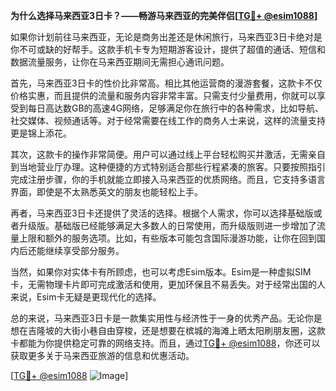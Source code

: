 **为什么选择马来西亚3日卡？——畅游马来西亚的完美伴侣[[TG💪+ @esim1088](https://t.me/s/esim1088)]**

如果你计划前往马来西亚，无论是商务出差还是休闲旅行，马来西亚3日卡绝对是你不可或缺的好帮手。这款手机卡专为短期游客设计，提供了超值的通话、短信和数据流量服务，让你在马来西亚期间无需担心通讯问题。

首先，马来西亚3日卡的性价比非常高。相比其他运营商的漫游套餐，这款卡不仅价格实惠，而且提供的流量和服务内容非常丰富。只需支付少量费用，你就可以享受到每日高达数GB的高速4G网络，足够满足你在旅行中的各种需求，比如导航、社交媒体、视频通话等。对于经常需要在线工作的商务人士来说，这样的流量支持更是锦上添花。

其次，这款卡的操作非常简便。用户可以通过线上平台轻松购买并激活，无需亲自到当地营业厅办理。这种便捷的方式特别适合那些行程紧凑的旅客。只要按照指引完成注册步骤，你的手机就能立即接入马来西亚的优质网络。而且，它支持多语言界面，即使是不太熟悉英文的朋友也能轻松上手。

再者，马来西亚3日卡还提供了灵活的选择。根据个人需求，你可以选择基础版或者升级版。基础版已经能够满足大多数人的日常使用，而升级版则进一步增加了流量上限和额外的服务选项。比如，有些版本可能包含国际漫游功能，让你在回到国内后还能继续享受部分服务。

当然，如果你对实体卡有所顾虑，也可以考虑Esim版本。Esim是一种虚拟SIM卡，无需物理卡片即可完成激活和使用，更加环保且不易丢失。对于经常出国的人来说，Esim卡无疑是更现代化的选择。

总的来说，马来西亚3日卡是一款集实用性与经济性于一身的优秀产品。无论你是想在吉隆坡的大街小巷自由穿梭，还是想要在槟城的海滩上晒太阳刷朋友圈，这款卡都能为你提供稳定可靠的网络支持。而且，通过[TG💪+ @esim1088](https://t.me/s/esim1088)，你还可以获取更多关于马来西亚旅游的信息和优惠活动。

[[TG💪+ @esim1088](https://t.me/s/esim1088) ![Image](https://i.postimg.cc/4NQfJmqS/Snipaste-2025-05-13-00-14-12.png)]